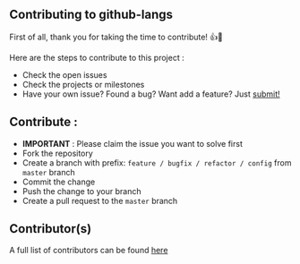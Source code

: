 ## Contributing to github-langs

First of all, thank you for taking the time to contribute! :+1::tada:

Here are the steps to contribute to this project :
- Check the open issues
- Check the projects or milestones
- Have your own issue? Found a bug? Want add a feature? Just [submit!](https://github.com/wildan3105/github-langs/issues/new)

## Contribute :
- **IMPORTANT** : Please claim the issue you want to solve first
- Fork the repository
- Create a branch with prefix: `feature / bugfix / refactor / config` from `master` branch
- Commit the change
- Push the change to your branch
- Create a pull request to the `master` branch

## Contributor(s)
A full list of contributors can be found [here](https://github.com/wildan3105/github-langs/graphs/contributors)